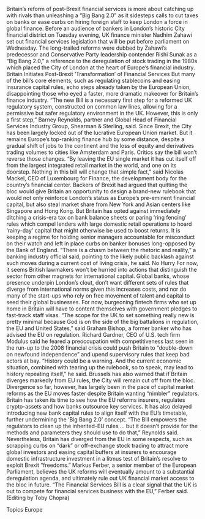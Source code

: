 Britain’s reform of post-Brexit financial services is more about catching up with rivals than unleashing a “Big Bang 2.0” as it sidesteps calls to cut taxes on banks or ease curbs on hiring foreign staff to keep London a force in global finance.
Before an audience of bankers in London’s historic City financial district on Tuesday evening, UK finance minister Nadhim Zahawi set out financial services legislation that will be put before parliament on Wednesday.
The long-trailed reforms were dubbed by Zahawi’s predecessor and Conservative Party leadership contender Rishi Sunak as a “Big Bang 2.0,” a reference to the deregulation of stock trading in the 1980s which placed the City of London at the heart of Europe’s financial industry.
Britain Initiates Post-Brexit ‘Transformation’ of Financial Services
But many of the bill’s core elements, such as regulating stablecoins and easing insurance capital rules, echo steps already taken by the European Union, disappointing those who eyed a faster, more dramatic makeover for Britain’s finance industry.
“The new Bill is a necessary first step for a reformed UK regulatory system, constructed on common law lines, allowing for a permissive but safer regulatory environment in the UK. However, this is only a first step,” Barney Reynolds, partner and Global Head of Financial Services Industry Group, Shearman & Sterling, said.
Since Brexit, the City has been largely locked out of the lucrative European Union market. But it remains Europe’s top-ranking finance hub by some distance, despite a gradual shift of jobs to the continent and the loss of equity and derivatives trading volumes to cities like Amsterdam and Paris.
Critics say the bill won’t reverse those changes.
“By leaving the EU single market it has cut itself off from the largest integrated retail market in the world, and one on its doorstep. Nothing in this bill will change that simple fact,” said Nicolas Mackel, CEO of Luxembourg for Finance, the development body for the country’s financial center.
Backers of Brexit had argued that quitting the bloc would give Britain an opportunity to design a brand-new rulebook that would not only reinforce London’s status as Europe’s pre-eminent financial capital, but also steal market share from New York and Asian centers like Singapore and Hong Kong.
But Britain has opted against immediately ditching a crisis-era tax on bank balance sheets or paring ‘ring fencing’ rules which compel lenders with large domestic retail operations to hoard ‘rainy-day’ capital that might otherwise be used to boost returns.
It is keeping a regime for holding senior managers accountable for misconduct on their watch and left in place curbs on banker bonuses long-opposed by the Bank of England.
“There is a chasm between the rhetoric and reality,” a banking industry official said, pointing to the likely public backlash against such moves during a current cost of living crisis, he said.
No Hurry
For now, it seems British lawmakers won’t be hurried into actions that distinguish the sector from other magnets for international capital.
Global banks, whose presence underpin London’s clout, don’t want different sets of rules that diverge from international norms given this increases costs, and nor do many of the start-ups who rely on free movement of talent and capital to seed their global businesses.
For now, burgeoning fintech firms who set up home in Britain will have to content themselves with government pledges to fast-track staff visas.
“The scope for the UK to set something really new is pretty minimal because God is on the side of the big battalions in regulation, the EU and United States,” said Graham Bishop, a former banker who has advised the EU on regulation.
Richard Gardner, CEO of U.S. tech firm Modulus said he feared a preoccupation with competitiveness last seen in the run-up to the 2008 financial crisis could push Britain to “double-down on newfound independence” and upend supervisory rules that keep bad actors at bay.
“History could be a warning. And the current economic situation, combined with tearing up the rulebook, so to speak, may lead to history repeating itself,” he said.
Brussels has also warned that if Britain diverges markedly from EU rules, the City will remain cut off from the bloc.
Divergence so far, however, has largely been in the pace of capital market reforms as the EU moves faster despite Britain wanting “nimbler” regulators.
Britain has taken its time to see how the EU reforms insurers, regulates crypto-assets and how banks outsource key services. It has also delayed introducing new bank capital rules to align itself with the EU’s timetable, further undermining the ‘Big Bang 2.0’ concept.
“The Bill empowers the regulators to clean up the inherited-EU rules … but it doesn’t provide for the methods and parameters they should use to do that,” Reynolds said.
Nevertheless, Britain has diverged from the EU in some respects, such as scrapping curbs on “dark” or off-exchange stock trading to attract more global investors and easing capital buffers at insurers to encourage domestic infrastructure investment in a litmus test of Britain’s resolve to exploit Brexit “freedoms.”
Markus Ferber, a senior member of the European Parliament, believes the UK reforms will eventually amount to a substantial deregulation agenda, and ultimately rule out UK financial market access to the bloc in future.
“The Financial Services Bill is a clear signal that the UK is out to compete for financial services business with the EU,” Ferber said.
(Editing by Toby Chopra)

Topics
Europe
